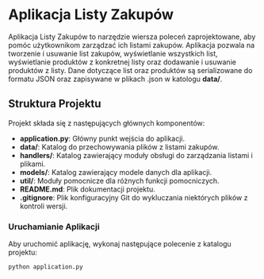 # Aplikacja Listy Zakupów

Aplikacja Listy Zakupów to narzędzie wiersza poleceń zaprojektowane, aby pomóc użytkownikom zarządzać ich listami zakupów. Aplikacja pozwala na tworzenie i usuwanie list zakupów, wyświetlanie wszystkich list, wyświetlanie produktów z konkretnej listy oraz dodawanie i usuwanie produktów z listy. Dane dotyczące list oraz produktów są serializowane do formatu JSON oraz zapisywane w plikach .json w katologu **data/**. 

## Struktura Projektu

Projekt składa się z następujących głównych komponentów:

- **application.py**: Główny punkt wejścia do aplikacji.
- **data/**: Katalog do przechowywania plików z listami zakupów.
- **handlers/**: Katalog zawierający moduły obsługi do zarządzania listami i plikami.
- **models/**: Katalog zawierający modele danych dla aplikacji.
- **util/**: Moduły pomocnicze dla różnych funkcji pomocniczych.
- **README.md**: Plik dokumentacji projektu.
- **.gitignore**: Plik konfiguracyjny Git do wykluczania niektórych plików z kontroli wersji.

### Uruchamianie Aplikacji

Aby uruchomić aplikację, wykonaj następujące polecenie z katalogu projektu:

```sh
python application.py
